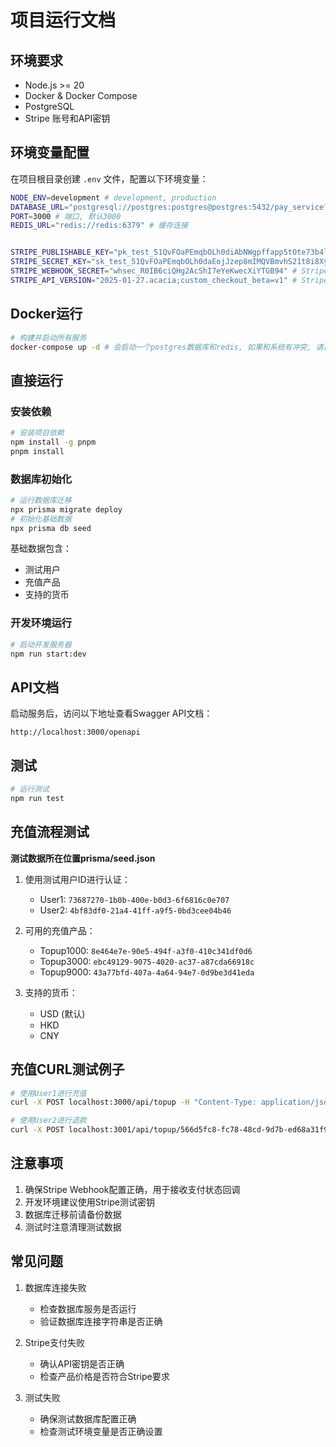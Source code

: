 # 项目运行文档

## 环境要求

- Node.js >= 20
- Docker & Docker Compose
- PostgreSQL
- Stripe 账号和API密钥

## 环境变量配置

在项目根目录创建 `.env` 文件，配置以下环境变量：

```bash
NODE_ENV=development # development, production
DATABASE_URL="postgresql://postgres:postgres@postgres:5432/pay_service?schema=public"
PORT=3000 # 端口, 默认3000
REDIS_URL="redis://redis:6379" # 缓存连接


STRIPE_PUBLISHABLE_KEY="pk_test_51QvFOaPEmqbOLh0diAbNWgpffapp5tOte73b4lcaDa1rCLvBYQceRlIqUyb0qoMw7dwG7Q4j2MpJDt8p91jFDhvD003FTZe2dX"
STRIPE_SECRET_KEY="sk_test_51QvFOaPEmqbOLh0daEojJzep8mIMQVBmvhS21t8i8XyyeesdtsqYxS9cpl2hBDueRK3ywIAylLG2AWjwUC68IR4i00nqt7QwKs" # Stripe 密钥
STRIPE_WEBHOOK_SECRET="whsec_R0IB6ciQHg2AcShI7eYeKwecXiYTGB94" # Stripe 签名密钥
STRIPE_API_VERSION="2025-01-27.acacia;custom_checkout_beta=v1" # Stripe 版本, 默认2025-01-27.acacia, 如需要启用ui_mode=custom需要指定为2025-01-27.acacia;custom_checkout_beta=v1
```

## Docker运行

```bash
# 构建并启动所有服务
docker-compose up -d # 会启动一个postgres数据库和redis, 如果和系统有冲突, 请自行修改docker-compose.yml以及.env文件对应的postgres和redis的配置
```

## 直接运行

### 安装依赖

```bash
# 安装项目依赖
npm install -g pnpm
pnpm install
```

### 数据库初始化

```bash
# 运行数据库迁移
npx prisma migrate deploy
# 初始化基础数据
npx prisma db seed
```

基础数据包含：

- 测试用户
- 充值产品
- 支持的货币

### 开发环境运行

```bash
# 启动开发服务器
npm run start:dev
```

## API文档

启动服务后，访问以下地址查看Swagger API文档：

```
http://localhost:3000/openapi
```

## 测试

```bash
# 运行测试
npm run test
```

## 充值流程测试

**测试数据所在位置prisma/seed.json**

1. 使用测试用户ID进行认证：

   - User1: `73687270-1b0b-400e-b0d3-6f6816c0e707`
   - User2: `4bf83df0-21a4-41ff-a9f5-0bd3cee04b46`

2. 可用的充值产品：

   - Topup1000: `8e464e7e-90e5-494f-a3f0-410c341df0d6`
   - Topup3000: `ebc49129-9075-4020-ac37-a87cda66918c`
   - Topup9000: `43a77bfd-407a-4a64-94e7-0d9be3d41eda`

3. 支持的货币：
   - USD (默认)
   - HKD
   - CNY

## 充值CURL测试例子

```bash
# 使用User1进行充值
curl -X POST localhost:3000/api/topup -H "Content-Type: application/json" -H "Authorization: 73687270-1b0b-400e-b0d3-6f6816c0e707" -d '{"uiMode": "hosted", "callbackUrl": "http://localhost:3000", "cancelUrl": "http://localhost:3000", "products": [{"id": "8e464e7e-90e5-494f-a3f0-410c341df0d6", "quantity": 2}], "currencyCode": "CNY"}'

# 使用User2进行退款
curl -X POST localhost:3001/api/topup/566d5fc8-fc78-48cd-9d7b-ed68a31f9820/refund -H "Content-Type: application/json" -H "Authorization: 73687270-1b0b-400e-b0d3-6f6816c0e707" -d '{"amount": "100"}'
```

## 注意事项

1. 确保Stripe Webhook配置正确，用于接收支付状态回调
2. 开发环境建议使用Stripe测试密钥
3. 数据库迁移前请备份数据
4. 测试时注意清理测试数据

## 常见问题

1. 数据库连接失败

   - 检查数据库服务是否运行
   - 验证数据库连接字符串是否正确

2. Stripe支付失败

   - 确认API密钥是否正确
   - 检查产品价格是否符合Stripe要求

3. 测试失败
   - 确保测试数据库配置正确
   - 检查测试环境变量是否正确设置
